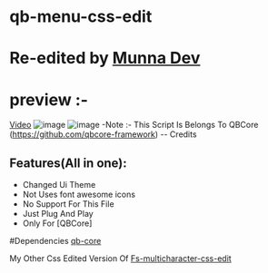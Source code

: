 # qb-menu-css-edit

# Re-edited by [Munna Dev](https://github.com/Pavan576)

# preview :- 
[Video](https://streamable.com/h8hz4b)
![image](https://user-images.githubusercontent.com/49777725/177181984-62040a7c-edf6-4287-adfe-3f5aff8ea25e.png)
![image](https://user-images.githubusercontent.com/49777725/177182053-34e60656-88b1-4e43-940c-3ddc246528b3.png)
-Note :- This Script Is Belongs To QBCore (https://github.com/qbcore-framework) -- Credits

## Features(All in one):
- Changed Ui Theme
- Not Uses font awesome icons
- No Support For This File 
- Just Plug And Play
- Only For [QBCore]

#Dependencies
[qb-core](https://github.com/qbcore-framework/qb-core)

My Other Css Edited Version Of [Fs-multicharacter-css-edit](https://github.com/Pavan576/fs-multicharacter-css-edit)
